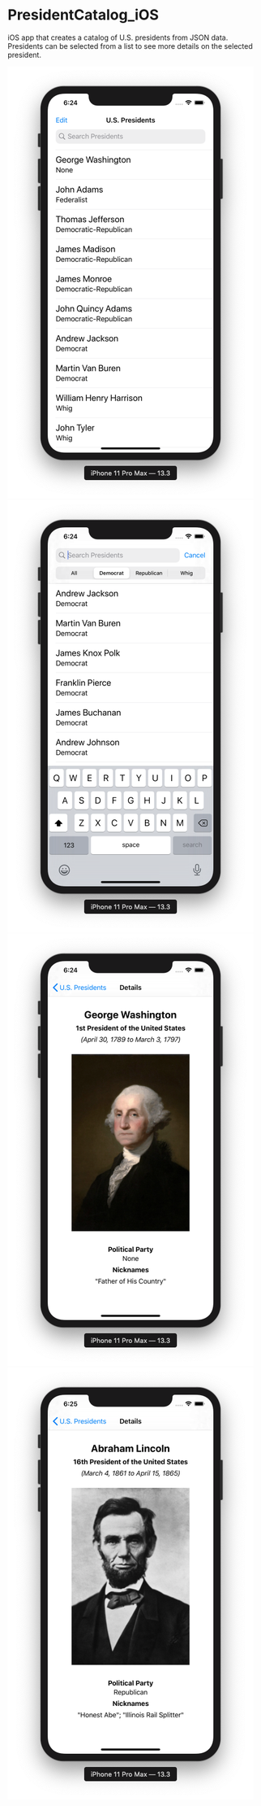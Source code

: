 # PresidentCatalog_iOS

iOS app that creates a catalog of U.S. presidents from JSON data. Presidents can be selected from a list to see more details on the selected president.

![View1](view1.png)
![View2](view2.png)
![View3](view3.png)
![View4](view4.png)

